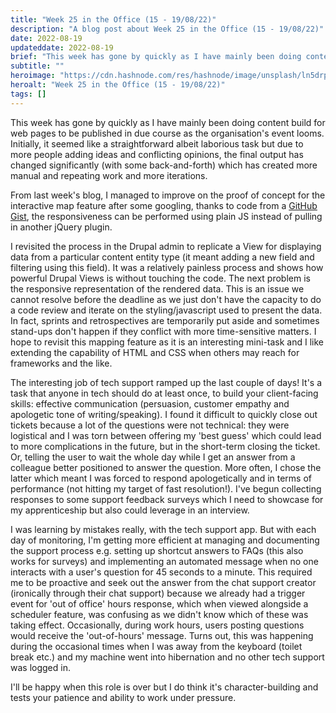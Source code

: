 ```yaml
---
title: "Week 25 in the Office (15 - 19/08/22)"
description: "A blog post about Week 25 in the Office (15 - 19/08/22)"
date: 2022-08-19
updateddate: 2022-08-19
brief: "This week has gone by quickly as I have mainly been doing content build for web pages to be published in due course as the organisation's event looms. Initially, it seemed like a straightforward albeit laborious task but due to more people adding ide..."
subtitle: ""
heroimage: "https://cdn.hashnode.com/res/hashnode/image/unsplash/ln5drpv_ImI/upload/v1660922537812/JFbdiANvi.jpeg"
heroalt: "Week 25 in the Office (15 - 19/08/22)"
tags: []
---
```


This week has gone by quickly as I have mainly been doing content build for web pages to be published in due course as the organisation's event looms. Initially, it seemed like a straightforward albeit laborious task but due to more people adding ideas and conflicting opinions, the final output has changed significantly (with some back-and-forth) which has created more manual and repeating work and more iterations.

From last week's blog, I managed to improve on the proof of concept for the interactive map feature after some googling, thanks to code from a [GitHub Gist](https://gist.github.com/guregu/e9f9caaed4b264a9214799bf03a06946), the responsiveness can be performed using plain JS instead of pulling in another jQuery plugin. 

I revisited the process in the Drupal admin to replicate a View for displaying data from a particular content entity type (it meant adding a new field and filtering using this field). It was a relatively painless process and shows how powerful Drupal Views is without touching the code. The next problem is the responsive representation of the rendered data. This is an issue we cannot resolve before the deadline as we just don't have the capacity to do a code review and iterate on the styling/javascript used to present the data. In fact, sprints and retrospectives are temporarily put aside and sometimes stand-ups don't happen if they conflict with more time-sensitive matters. I hope to revisit this mapping feature as it is an interesting mini-task and I like extending the capability of HTML and CSS when others may reach for frameworks and the like. 

The interesting job of tech support ramped up the last couple of days! It's a task that anyone in tech should do at least once, to build your client-facing skills: effective communication (persuasion, customer empathy and apologetic tone of writing/speaking). I found it difficult to quickly close out tickets because a lot of the questions were not technical: they were logistical and I was torn between offering my 'best guess' which could lead to more complications in the future, but in the short-term closing the ticket. Or, telling the user to wait the whole day while I get an answer from a colleague better positioned to answer the question. More often, I chose the latter which meant I was forced to respond apologetically and in terms of performance (not hitting my target of fast resolution!). I've begun collecting responses to some support feedback surveys which I need to showcase for my apprenticeship but also could leverage in an interview. 

I was learning by mistakes really, with the tech support app. But with each day of monitoring, I'm getting more efficient at managing and documenting the support process e.g. setting up shortcut answers to FAQs (this also works for surveys) and implementing an automated message when no one interacts with a user's question for 45 seconds to a minute. This required me to be proactive and seek out the answer from the chat support creator (ironically through their chat support) because we already had a trigger event for 'out of office' hours response, which when viewed alongside a scheduler feature, was confusing as we didn't know which of these was taking effect. Occasionally, during work hours, users posting questions would receive the 'out-of-hours' message. Turns out, this was happening during the occasional times when I was away from the keyboard (toilet break etc.) and my machine went into hibernation and no other tech support was logged in. 

I'll be happy when this role is over but I do think it's character-building and tests your patience and ability to work under pressure. 
